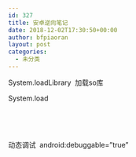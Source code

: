 ```yaml
---
id: 327
title: 安卓逆向笔记
date: 2018-12-02T17:30:50+00:00
author: bfpiaoran
layout: post
categories:
  - 未分类
---
```

System.loadLibrary  加载so库

System.load

&nbsp;

&nbsp;

动态调试  android:debuggable=&#8221;true&#8221;